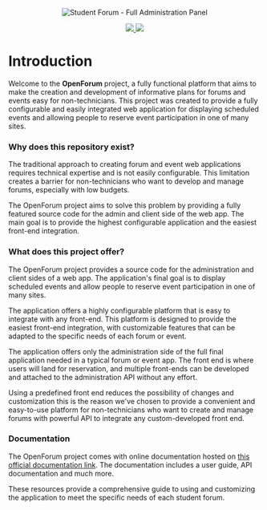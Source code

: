 <p align="center">
    <img src="https://github.com/ebalo55/student-forum-full-backend/raw/main/resources/assets/images/cover.svg" alt="Student Forum - Full Administration Panel"/>
</p>
<p align="center">
    <a href="https://codecov.io/gh/ebalo55/OpenForum"> 
        <img src="https://codecov.io/gh/ebalo55/OpenForum/branch/main/graph/badge.svg?token=4BTE2S0USV"/> 
    </a>
    <a href="https://github.com/ebalo55/OpenForum/actions/workflows/test.yml">
        <img src="https://github.com/ebalo55/OpenForum/actions/workflows/test.yml/badge.svg"/>
    </a>
</p>

# Introduction

Welcome to the **OpenForum** project, a fully functional platform that aims to make the creation and development of
informative plans for forums and events easy for non-technicians. This project was created to provide a fully
configurable and easily integrated web application for displaying scheduled events and allowing people to reserve event
participation in one of many sites.

### Why does this repository exist?

The traditional approach to creating forum and event web applications requires technical expertise and is not easily
configurable. This limitation creates a barrier for non-technicians who want to develop and manage forums, especially
with low budgets.

The OpenForum project aims to solve this problem by providing a fully featured source code for the admin and client side
of the web app. The main goal is to provide the highest configurable application and the easiest front-end integration.

### What does this project offer?

The OpenForum project provides a source code for the administration and client sides of a web app. The application's
final goal is to display scheduled events and allow people to reserve event participation in one of many sites.

The application offers a highly configurable platform that is easy to integrate with any front-end. This platform is
designed to provide the easiest front-end integration, with customizable features that can be adapted to the specific
needs of each forum or event.

The application offers only the administration side of the full final application needed in a typical forum or event
app. The front end is where users will land for reservation, and multiple front-ends can be developed and attached to
the administration API without any effort.

Using a predefined front end reduces the possibility of changes and customization this is the reason we've chosen to
provide a convenient and easy-to-use platform for non-technicians who want to create and manage forums with powerful API
to integrate any custom-developed front end.

### Documentation

The OpenForum project comes with online documentation hosted
on [this official documentation link](https://app.gitbook.com/s/EqPTxBs77BdlGcGLn0U0/). The documentation includes a
user guide, API documentation and much more.

These resources provide a comprehensive guide to using and customizing the application to meet the specific needs of
each student forum.
